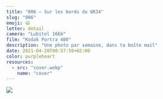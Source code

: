 ```yaml
---
title: "006 — Sur les bords du GR34"
slug: "006"
emoji: 😃
letter: detail
camera: "Lubitel 166b"
film: "Kodak Portra 400"
description: "Une photo par semaine, dans ta boîte mail"
date: 2021-04-28T00:57:50+02:00
color: purpleheart
resources:
  - src: "cover.webp"
    name: "cover"
---
```

![](cover)
